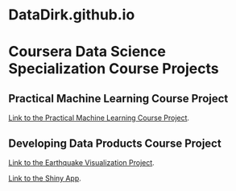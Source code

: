 # DataDirk.github.io

# Coursera Data Science Specialization Course Projects

## Practical Machine Learning Course Project
[Link to the Practical Machine Learning Course Project](./pml_project/pml_report.html).

## Developing Data Products Course Project
[Link to the Earthquake Visualization Project](https://rpubs.com/DataDirk/QuakeVisualization). 

[Link to the Shiny App](https://datadirk.shinyapps.io/QuakeVisualization/).


